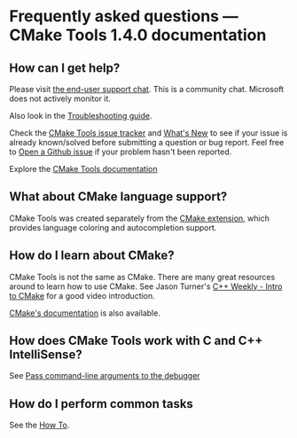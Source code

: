 # Frequently asked questions — CMake Tools 1.4.0 documentation

## How can I get help?

Please visit [the end-user support chat](https://gitter.im/vscode-cmake-tools/support). This is a community chat. Microsoft does not actively monitor it.

Also look in the [Troubleshooting guide](troubleshoot.md).

Check the [CMake Tools issue tracker](https://github.com/vector-of-bool/vscode-cmake-tools/issues) and [What's New](https://github.com/microsoft/vscode-cmake-tools/blob/develop/CHANGELOG.md) to see if your issue is already known/solved before submitting a question or bug report. Feel free to [Open a Github issue](https://github.com/microsoft/vscode-cmake-tools/issues) if your problem hasn't been reported.

Explore the [CMake Tools documentation](README.md)

## What about CMake language support?

CMake Tools was created separately from the [CMake extension](https://marketplace.visualstudio.com/items?itemName=twxs.cmake), which provides language coloring and autocompletion support.

## How do I learn about CMake?

CMake Tools is not the same as CMake. There are many great resources around to learn how to use CMake. See Jason Turner's [C++ Weekly - Intro to CMake](https://www.youtube.com/watch?v=HPMvU64RUTY) for a good video introduction.

[CMake's documentation](https://marketplace.visualstudio.com/items?itemName=twxs.cmake) is also available.

## How does CMake Tools work with C and C++ IntelliSense?

See [Pass command-line arguments to the debugger](how-to.md#pass-command-line-arguments-to-the-debugger)

## How do I perform common tasks

See the [How To](how-to.md).
